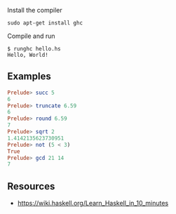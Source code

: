 Install the compiler
```
sudo apt-get install ghc
```

Compile and run
```
$ runghc hello.hs 
Hello, World!
```

## Examples
```haskell
Prelude> succ 5
6
Prelude> truncate 6.59
6
Prelude> round 6.59
7
Prelude> sqrt 2
1.4142135623730951
Prelude> not (5 < 3)
True
Prelude> gcd 21 14
7
```

## Resources
- https://wiki.haskell.org/Learn_Haskell_in_10_minutes
